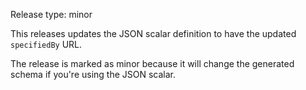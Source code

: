 Release type: minor

This releases updates the JSON scalar definition to have the updated `specifiedBy` URL.

The release is marked as minor because it will change the generated schema if you're using the JSON scalar.
